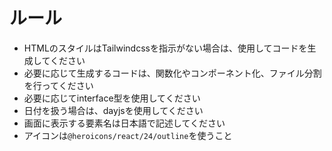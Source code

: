 # ルール

- HTMLのスタイルはTailwindcssを指示がない場合は、使用してコードを生成してください
- 必要に応じて生成するコードは、関数化やコンポーネント化、ファイル分割を行ってください
- 必要に応じてinterface型を使用してください
- 日付を扱う場合は、dayjsを使用してください
- 画面に表示する要素名は日本語で記述してください
- アイコンは`@heroicons/react/24/outline`を使うこと
